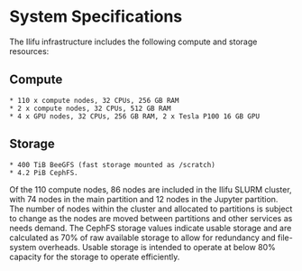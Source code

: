 # System Specifications

The Ilifu infrastructure includes the following compute and storage resources:

## Compute
    * 110 x compute nodes, 32 CPUs, 256 GB RAM
    * 2 x compute nodes, 32 CPUs, 512 GB RAM
    * 4 x GPU nodes, 32 CPUs, 256 GB RAM, 2 x Tesla P100 16 GB GPU

## Storage
    * 400 TiB BeeGFS (fast storage mounted as /scratch)
    * 4.2 PiB CephFS.


Of the 110 compute nodes, 86 nodes are included in the Ilifu SLURM cluster, with 74 nodes in the main partition and 12 nodes in the Jupyter partition. The number of nodes within the cluster and allocated to partitions is subject to change as the nodes are moved between partitions and other services as needs demand. The CephFS storage values indicate usable storage and are calculated as 70% of raw available storage to allow for redundancy and file-system overheads. Usable storage is intended to operate at below 80% capacity for the storage to operate efficiently.